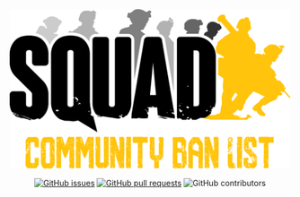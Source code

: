 <div align="center">

<img src="assets/scbl-logo.png" alt="Logo" width="500"/>

[![GitHub issues](https://img.shields.io/github/issues/Squad-Community-Ban-List/Squad-Community-Ban-List.svg?style=flat-square)](https://github.com/Squad-Community-Ban-List/Squad-Community-Ban-List/issues)
[![GitHub pull requests](https://img.shields.io/github/issues-pr-raw/Squad-Community-Ban-List/Squad-Community-Ban-List.svg?style=flat-square)](https://github.com/Squad-Community-Ban-List/Squad-Community-Ban-List/pulls)
![GitHub contributors](https://img.shields.io/github/contributors/Squad-Community-Ban-List/Squad-Community-Ban-List.svg?style=flat-square)

<br><br>
</div>

